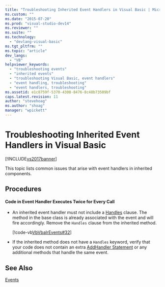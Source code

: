 ```yaml
---
title: "Troubleshooting Inherited Event Handlers in Visual Basic | Microsoft Docs"
ms.custom: ""
ms.date: "2015-07-20"
ms.prod: "visual-studio-dev14"
ms.reviewer: ""
ms.suite: ""
ms.technology: 
  - "devlang-visual-basic"
ms.tgt_pltfrm: ""
ms.topic: "article"
dev_langs: 
  - "VB"
helpviewer_keywords: 
  - "troubleshooting events"
  - "inherited events"
  - "troubleshooting Visual Basic, event handlers"
  - "event handling, troubleshooting"
  - "event handlers, troubleshooting"
ms.assetid: e1c8759f-5370-4308-8476-8c48b73509bf
caps.latest.revision: 11
author: "stevehoag"
ms.author: "shoag"
manager: "wpickett"
---
```

# Troubleshooting Inherited Event Handlers in Visual Basic
[!INCLUDE[vs2017banner](../../../../includes/vs2017banner.md)]

This topic lists common issues that arise with event handlers in inherited components.  
  
## Procedures  
  
#### Code in Event Handler Executes Twice for Every Call  
  
-   An inherited event handler must not include a [Handles](../../../../visual-basic/language-reference/statements/handles-clause.md) clause. The method in the base class is already associated with the event and will fire accordingly. Remove the `Handles` clause from the inherited method.  
  
     [!code-vb[VbVbalrEvents#32](../../../../visual-basic/language-reference/statements/codesnippet/visualbasic/VbVbalrEvents/Class1.vb#32)]  
  
-   If the inherited method does not have a `Handles` keyword, verify that your code does not contain an extra [AddHandler Statement](../../../../visual-basic/language-reference/statements/addhandler-statement.md) or any additional methods that handle the same event.  
  
## See Also  
 [Events](../../../../visual-basic/programming-guide/language-features/events/events.md)